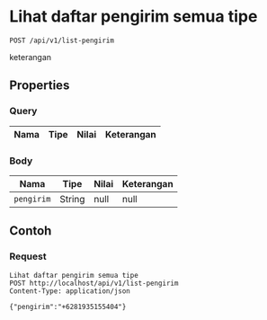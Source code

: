 # Lihat daftar pengirim semua tipe
```http
POST /api/v1/list-pengirim
```
keterangan
## Properties
### Query
Nama | Tipe | Nilai | Keterangan
--- | --- | --- | ---
### Body
Nama | Tipe | Nilai | Keterangan
--- | --- | --- | ---
<code>pengirim</code> | String | null | null
## Contoh
### Request
```http
Lihat daftar pengirim semua tipe
POST http://localhost/api/v1/list-pengirim
Content-Type: application/json

{"pengirim":"+6281935155404"}
```
